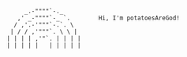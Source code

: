```
     _.-""""`-._ 
   ,' _-""""`-_ `.        Hi, I'm potatoesAreGod!
  / ,'.-'"""`-.`. \
 | / / ,'"""`. \ \ |
| | | | ,'"`. | | | |
| | | | |   | | | | | 
```
<!-- Art from: https://www.asciiart.eu/nature/rainbow -->

